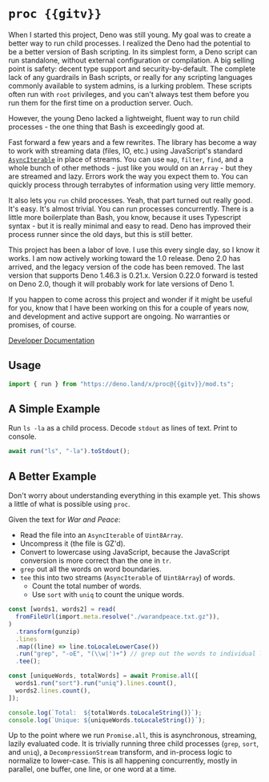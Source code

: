 # `proc {{gitv}}`

When I started this project, Deno was still young. My goal was to create a
better way to run child processes. I realized the Deno had the potential to be a
better version of Bash scripting. In its simplest form, a Deno script can run
standalone, without external configuration or compilation. A big selling point
is safety: decent type support and security-by-default. The complete lack of any
guardrails in Bash scripts, or really for any scripting languages commonly
available to system admins, is a lurking problem. These scripts often run with
`root` privileges, and you can't always test them before you run them for the
first time on a production server. Ouch.

However, the young Deno lacked a lightweight, fluent way to run child
processes - the one thing that Bash is exceedingly good at.

Fast forward a few years and a few rewrites. The library has become a way to
work with streaming data (files, IO, etc.) using JavaScript's standard
[`AsyncIterable`](https://developer.mozilla.org/en-US/docs/Web/JavaScript/Reference/Global_Objects/AsyncIterator)
in place of streams. You can use `map`, `filter`, `find`, and a whole bunch of
other methods - just like you would on an `Array` - but they are streamed and
lazy. Errors work the way you expect them to. You can quickly process through
terrabytes of information using very little memory.

It also lets you `run` child processes. Yeah, that part turned out really good.
It's easy. It's almost trivial. You can run processes concurrently. There is a
little more boilerplate than Bash, you know, because it uses Typescript syntax -
but it is really minimal and easy to read. Deno has improved their process
runner since the old days, but this is still better.

This project has been a labor of love. I use this every single day, so I know it
works. I am now actively working toward the 1.0 release. Deno 2.0 has arrived,
and the legacy version of the code has been removed. The last version that
supports Deno 1.46.3 is 0.21.x. Version 0.22.0 forward is tested on Deno 2.0,
though it will probably work for late versions of Deno 1.

If you happen to come across this project and wonder if it might be useful for
you, know that I have been working on this for a couple of years now, and
development and active support are ongoing. No warranties or promises, of
course.

<!--  `proc` let's you use child processes with
[`AsyncIterable`](https://developer.mozilla.org/en-US/docs/Web/JavaScript/Reference/Global_Objects/AsyncIterator)
instead of the streams API, and it includes a library of higher-order functions
for `AsyncIterator` via
[`Enumerable`](https://deno.land/x/proc@{{gitv}}/mod.ts?s=Enumerable) that
roughly matches what you can do with an array (`map`, `filter`, `find`), but for
asynchronous code. -->

<!-- `proc` simplifies the process of converting a `bash` script into a Deno
application. The intention is to make writing code that uses lots of IO and
child processes _almost_ as easy as shell scripting, but you also get proper
error handling, type checking, and Deno's security-by-default. -->

[Developer Documentation](https://deno.land/x/proc@{{gitv}}/mod.ts)

## Usage

```typescript
import { run } from "https://deno.land/x/proc@{{gitv}}/mod.ts";
```

## A Simple Example

Run `ls -la` as a child process. Decode `stdout` as lines of text. Print to
console.

```typescript
await run("ls", "-la").toStdout();
```

## A Better Example

Don't worry about understanding everything in this example yet. This shows a
little of what is possible using `proc`.

Given the text for _War and Peace_:

- Read the file into an `AsyncIterable` of `Uint8Array`.
- Uncompress it (the file is GZ'd).
- Convert to lowercase using JavaScript, because the JavaScript conversion is
  more correct than the one in `tr`.
- `grep` out all the words on word boundaries.
- `tee` this into two streams (`AsyncIterable` of `Uint8Array`) of words.
  - Count the total number of words.
  - Use `sort` with `uniq` to count the unique words.

```typescript
const [words1, words2] = read(
  fromFileUrl(import.meta.resolve("./warandpeace.txt.gz")),
)
  .transform(gunzip)
  .lines
  .map((line) => line.toLocaleLowerCase())
  .run("grep", "-oE", "(\\w|')+") // grep out the words to individual lines
  .tee();

const [uniqueWords, totalWords] = await Promise.all([
  words1.run("sort").run("uniq").lines.count(),
  words2.lines.count(),
]);

console.log(`Total:  ${totalWords.toLocaleString()}`);
console.log(`Unique: ${uniqueWords.toLocaleString()}`);
```

Up to the point where we run `Promise.all`, this is asynchronous, streaming,
lazily evaluated code. It is trivially running three child processes (`grep`,
`sort`, and `uniq`), a `DecompressionStream` transform, and in-process logic to
normalize to lower-case. This is all happening concurrently, mostly in parallel,
one buffer, one line, or one word at a time.
